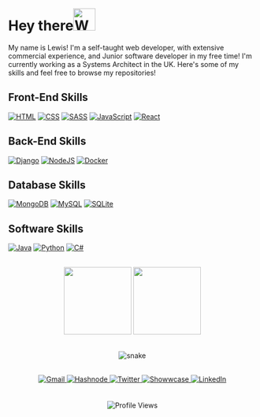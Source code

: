 # Hey there<img src="https://raw.githubusercontent.com/nixin72/nixin72/master/wave.gif" alt="Waving hand animated gif" height="45" width="45" /></h1>

My name is Lewis! I'm a self-taught web developer, with extensive commercial experience, and Junior software developer in my free time! I'm currently working as a Systems Architect in the UK. Here's some of my skills and feel free to browse my repositories!
<!--
<br>

<p>
  <img src="https://github-readme-stats.vercel.app/api?username=lewisjb337&theme=dark&show_icons=true" alt="Lewis Baxter Github Stats"></img>
</p>
-->

## Front-End Skills
<p>
   <a href="https://en.wikipedia.org/wiki/HTML"><img alt="HTML" src="https://img.shields.io/badge/HTML%20-%23E34F26.svg?logo=html5&logoColor=white"></img></a>
   <a href="https://en.wikipedia.org/wiki/CSS"><img alt="CSS" src="https://img.shields.io/badge/CSS%20-%231572B6.svg?logo=css3&logoColor=white"></img></a>
   <a href="https://sass-lang.com/"><img alt="SASS" src="https://img.shields.io/badge/Sass%20-hotpink.svg?logo=SASS&logoColor=white"></img></a>
   <a href="https://www.javascript.com/"><img alt="JavaScript" src="https://img.shields.io/badge/JavaScript%20-%23F7DF1E.svg?logo=javascript&logoColor=black"></img></a>
   <a href="https://reactjs.org/"><img alt="React" src="https://img.shields.io/badge/React%20-%2320232a.svg?logo=react&logoColor=%2361DAFB"></img></a>
</p>

## Back-End Skills
<p>
   <a href="https://www.djangoproject.com/"><img alt="Django" src="https://img.shields.io/badge/Django%20-%2314354C.svg?logo=django&logoColor=white"></img></a>
   <a href="https://nodejs.org/en/"><img alt="NodeJS" src="https://img.shields.io/badge/Node.js%20-%2343853D.svg?logo=nodedotjs&logoColor=white"></img></a>
   <a href="https://www.docker.com/"><img alt="Docker" src="https://img.shields.io/badge/Docker-2391E6.svg?logo=docker&logoColor=white"></img></a>
</p>

## Database Skills
<p>
    <a href="https://www.mongodb.com/"><img alt="MongoDB" src ="https://img.shields.io/badge/MongoDB-%234ea94b.svg?logo=mongodb&logoColor=white"></a>
    <a href="https://www.mysql.com/"><img alt="MySQL" src="https://img.shields.io/badge/MySQL-%2300f.svg?logo=mysql&logoColor=white"></a>
    <a href="https://www.sqlite.org/index.html"><img alt="SQLite" src ="https://img.shields.io/badge/SQLite-%2307405e.svg?logo=sqlite&logoColor=white"></a>
</p>

## Software Skills
<p>
    <a href="https://www.java.com/en/"><img alt="Java" src ="https://img.shields.io/badge/java-%234ea94b.svg?logo=java&logoColor=white"></a>
    <a href="https://www.python.org/"><img alt="Python" src="https://img.shields.io/badge/Python%20-%2314354C.svg?logo=python&logoColor=white"></img><a>
    <a href="https://www.java.com/en/"><img alt="C#" src ="https://img.shields.io/badge/csharp-%234ea94b.svg?logo=csharp&logoColor=white"></a>
</p>

<br>

<div align="center">
  <img height="137px" src="https://github-readme-stats.vercel.app/api?username=lewisjb337&hide_title=true&hide_border=true&show_icons=true&include_all_commits=true&count_private=true&line_height=21&theme=dracula" />
  <img height="137px" src="https://github-readme-stats.vercel.app/api/top-langs/?username=lewisjb337&hide=html,hide_title=true&hide_border=true&layout=compact&langs_count=6&theme=dracula" />
</div>

<br>

<p align="center">
  <img src="https://github.com/ishikkkkaaaa/ishikkkkaaaa/raw/output/github-contribution-grid-snake.svg" alt="snake"></center>
</p>

<br>

<div align="center">
<a href="mailto:lewisjohnbaxter@gmail.com">
<img alt="Gmail" src="https://img.shields.io/badge/Gmail-%23BB001B.svg?&style=for-the-badge&logo=Gmail&logoColor=white" />
</a>
<a href="https://hashnode.com/@lewisjb" target="_blank">
<img src=https://img.shields.io/badge/hashnode-%23000000.svg?&style=for-the-badge&logo=hashnode&logoColor=white alt=Hashnode style="margin-bottom: 5px;" />
</a>  
<a href="https://twitter.com/lewisjbaxter" target="_blank">
<img src=https://img.shields.io/badge/twitter-%2300acee.svg?&style=for-the-badge&logo=twitter&logoColor=white alt=Twitter style="margin-bottom: 5px;" />
</a>
<a href="https://showwcase.com/lewisjb337" target="_blank">
<img src=https://img.shields.io/badge/showwcase-%23000000.svg?&style=for-the-badge&logo=showwcase&logoColor=white alt=Showwcase style="margin-bottom: 5px;" />
</a>  
<a href="https://www.linkedin.com/in/lewis-baxter-9160541a1/" target="_blank">
<img src=https://img.shields.io/badge/linkedin-%231E77B5.svg?&style=for-the-badge&logo=linkedin&logoColor=white alt=LinkedIn style="margin-bottom: 5px;" />
</a>
</div> 

<br>

<p align="center"> <img src="https://komarev.com/ghpvc/?username=oguzsh&label=Profile%20views&color=0e75b6&style=flat" alt="Profile Views" /> </p>

